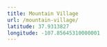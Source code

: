 ```yaml
---
title: Mountain Village
url: /mountain-village/
latitude: 37.9313827
longitude: -107.85645310000001
---
```

